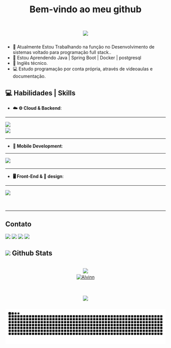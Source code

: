 <h1 align=center> Bem-vindo ao meu github</h1>


<h1 align="center">
<img src="https://readme-typing-svg.herokuapp.com/?font=Righteous&size=35&center=true&vCenter=true&width=500&height=70&duration=4000&lines=olá!+👋;+me+chamo+Sabrina!;" />
</h1>

- 🔭 Atualmente Estou Trabalhando na função no Desenvolvimento de sistemas voltado para programação full stack..
- 🌱 Estou Aprendendo Java | Spring Boot | Docker | postgresql
- 🎲 Inglês técnico.<br/>
- 💻 Estudo programação por conta própria, através de videoaulas e documentação.<br/>


<h2 align="left"> 💻 Habilidades | Skills </h2>
<div style="display: inline_block">
<p align="left">

- **☁️ ⚙️ Cloud & Backend**:

<hr>
  <a href="https://skillicons.dev">
    <img src="https://skillicons.dev/icons?i=git,docker,aws,gcp,gitlab,firebase,pycharm,postgresql,linux&perline=9" />
    </br>
    <img src="https://skillicons.dev/icons?i=java,spring,py,django&perline=4"/>
    </a>
<br>
<hr>

- **📱 Mobile Development**:

<hr>
<a href="https://skillicons.dev">
    <img src="https://skillicons.dev/icons?i=flutter,dart,androidstudio&perline=3"/>
  </a>
</p>
<hr>

- **🖥️ Front-End & 🎨 design**:

<hr>
<a href="https://skillicons.dev">
    <img src="https://skillicons.dev/icons?i=nextjs,materialui,react,typescript,javascript,bootstrap,figma,html,css,tailwind&perline=6" />
  </a>
</p>
</div>
</br>
<hr>
<h2> Contato </h2>
<div style="display: inline_block" align="left" > 
  <a href="https://instagram.com/ssabrinalynx" target="_blank" alt="ssabrinalynx" title="ssabrinalynx"><img src="https://img.shields.io/badge/-Instagram-%23E4405F?style=for-the-badge&logo=instagram&logoColor=white" target="_blank"></a>
 	<!--<a href="https://www.twitch.tv/" target="_blank"><img src="https://img.shields.io/badge/Twitch-9146FF?style=for-the-badge&logo=twitch&logoColor=white" target="_blank"></a>-->
<a href="https://discord.gg/QXnhv9H7fC" target="_blank" alt="Sabrina Souza#5541" title="Sabrina Souza#5541"><img src="https://img.shields.io/badge/Discord-7289DA?style=for-the-badge&logo=discord&logoColor=white" target="_blank"></a>
  <a href="https://mail.google.com/mail/u/0/#inbox?compose=CllgCJNrcmhcnjzCPDCbxXmtkDlWpFgcKKMPHktkGdltmNQvzLqFwwJDqCPpQHKbTKvQkgNwrbq" target="_blank" alt="lynxsabri@gmail.com" title="lynxsabri@gmail.com"><img src="https://img.shields.io/badge/-Gmail-%23333?style=for-the-badge&logo=gmail&logoColor=white" target="_blank"></a>
  <a href="https://www.linkedin.com/in/sabrina-souza-6361a5148/" target="_blank" alt="sabrina-souza-6361a5148" title="sabrina-souza-6361a5148"><img src="https://img.shields.io/badge/-LinkedIn-%230077B5?style=for-the-badge&logo=linkedin&logoColor=white" target="_blank"/>
  </a>

 
## <img src="https://media.giphy.com/media/iY8CRBdQXODJSCERIr/giphy.gif" width="35"><b> Github Stats </b>
<br>
<div align="center">

<a href="https://github.com/SabrinaSouzaDev/">
  <img src="https://github-readme-alvim-stats.vercel.app/api?username=SabrinaSouzaDev&include_all_commits=true&count_private=true&show_icons=true&line_height=20&title_color=7A7ADB&icon_color=2234AE&text_color=D3D3D3&bg_color=0,000000,130F40" height="163" />
</a>
</br>
<a href="https://github.com/SabrinaSouzaDev/">
  <img src="https://github-readme-alvim-stats.vercel.app/api/top-langs?username=SabrinaSouzaDev&show_icons=true&locale=en&layout=compact&line_height=20&title_color=7A7ADB&icon_color=2234AE&text_color=D3D3D3&bg_color=0,000000,130F40" height="230"  alt="Alvinn"/>
</a>
<br>
<h1 align="center">
<img src="https://readme-typing-svg.herokuapp.com/?font=Righteous&size=35&center=true&vCenter=true&width=500&height=70&duration=4000&lines=obrigada+pela+atenção!;" />
</h1>

<div align="center">
<picture>
  <source media="(prefers-color-scheme: dark)" srcset="https://raw.githubusercontent.com/AlbertoMjr0/AlbertoMjr0/output/github-contribution-grid-snake-dark.svg" />
  <source media="(prefers-color-scheme: light)" srcset="https://raw.githubusercontent.com/AlbertoMjr0/AlbertoMjr0/output/github-contribution-grid-snake.svg" />
  <img alt="Snake Game GitHub" src="https://raw.githubusercontent.com/AlbertoMjr0/AlbertoMjr0/output/github-contribution-grid-snake.svg" />
</picture>

</div>


